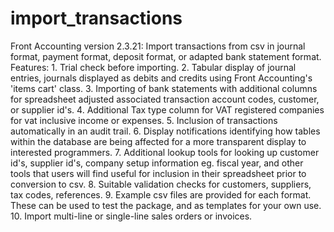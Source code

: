 import_transactions
===================

Front Accounting version 2.3.21: Import transactions from csv in journal format, payment format, deposit format, or adapted bank statement format.  Features: 1. Trial check before importing. 2. Tabular display of journal entries, journals displayed as debits and credits using Front Accounting's 'items cart' class. 3. Importing of bank statements with additional columns for spreadsheet adjusted associated transaction account codes, customer, or supplier id's. 4. Additional Tax type column for VAT registered companies for vat inclusive income or expenses. 5. Inclusion of transactions automatically in an audit trail. 6. Display notifications identifying how tables within the database are being affected for a more transparent display to interested programmers. 7. Additional lookup tools for looking up customer id's, supplier id's, company setup information eg. fiscal year, and other tools that users will find useful for inclusion in their spreadsheet prior to conversion to csv. 8. Suitable validation checks for customers, suppliers, tax codes, references. 9. Example csv files are provided for each format. These can be used to test the package, and as templates for your own use. 10. Import multi-line or single-line sales orders or invoices.
